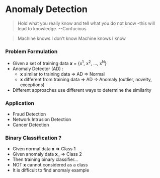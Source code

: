 # Anomaly Detection

>Hold what you really know and tell what you do not know -this will lead to knowledge.
>--Confucious

>Machine knows I don't know
Machine knows I know

### Problem Formulation

- Given a set of training data ***x*** = {x<sup>1</sup>, x<sup>2</sup>, ..., x<sup>N</sup>}
- Anomaly Detector (AD) :
	- **x** similar to training data => AD => Normal
	- **x** different from training data => AD => Anomaly (outlier, novelty, exceptions)
- Different approaches use different ways to determine the similarity


### Application
- Fraud Detection
- Network Intrusion Detection
- Cancer Detection


### Binary Classification ?
- Given normal data **x** => Class 1
- Given anomaly data **x_** => Class 2
- Then training binary classifier...
- NOT **x** cannot considered as a class
- It is difficult to find anomaly example